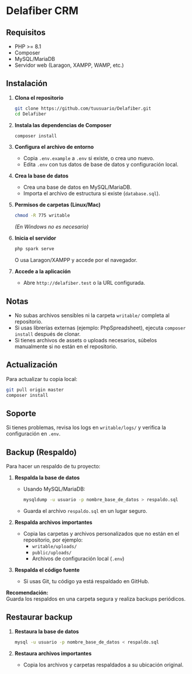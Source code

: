 # Delafiber CRM

## Requisitos

- PHP >= 8.1
- Composer
- MySQL/MariaDB
- Servidor web (Laragon, XAMPP, WAMP, etc.)

## Instalación

1. **Clona el repositorio**
   ```sh
   git clone https://github.com/tuusuario/Delafiber.git
   cd Delafiber
   ```

2. **Instala las dependencias de Composer**
   ```sh
   composer install
   ```

3. **Configura el archivo de entorno**
   - Copia `.env.example` a `.env` si existe, o crea uno nuevo.
   - Edita `.env` con tus datos de base de datos y configuración local.

4. **Crea la base de datos**
   - Crea una base de datos en MySQL/MariaDB.
   - Importa el archivo de estructura si existe (`database.sql`).

5. **Permisos de carpetas (Linux/Mac)**
   ```sh
   chmod -R 775 writable
   ```
   *(En Windows no es necesario)*

6. **Inicia el servidor**
   ```sh
   php spark serve
   ```
   O usa Laragon/XAMPP y accede por el navegador.

7. **Accede a la aplicación**
   - Abre `http://delafiber.test` o la URL configurada.

## Notas

- No subas archivos sensibles ni la carpeta `writable/` completa al repositorio.
- Si usas librerías externas (ejemplo: PhpSpreadsheet), ejecuta `composer install` después de clonar.
- Si tienes archivos de assets o uploads necesarios, súbelos manualmente si no están en el repositorio.

## Actualización

Para actualizar tu copia local:
```sh
git pull origin master
composer install
```

## Soporte

Si tienes problemas, revisa los logs en `writable/logs/` y verifica la configuración en `.env`.

## Backup (Respaldo)

Para hacer un respaldo de tu proyecto:

1. **Respalda la base de datos**
   - Usando MySQL/MariaDB:
     ```sh
     mysqldump -u usuario -p nombre_base_de_datos > respaldo.sql
     ```
   - Guarda el archivo `respaldo.sql` en un lugar seguro.

2. **Respalda archivos importantes**
   - Copia las carpetas y archivos personalizados que no están en el repositorio, por ejemplo:
     - `writable/uploads/`
     - `public/uploads/`
     - Archivos de configuración local (`.env`)

3. **Respalda el código fuente**
   - Si usas Git, tu código ya está respaldado en GitHub.

**Recomendación:**  
Guarda los respaldos en una carpeta segura y realiza backups periódicos.

## Restaurar backup

1. **Restaura la base de datos**
   ```sh
   mysql -u usuario -p nombre_base_de_datos < respaldo.sql
   ```

2. **Restaura archivos importantes**
   - Copia los archivos y carpetas respaldados a su ubicación original.
